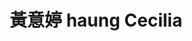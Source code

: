 ---
chinese_name: 黃意婷
english_name: haung Cecilia
title: 黃意婷 haung Cecilia
id: huangcecilia
collection: members
position: Part-time Research Assistant
type: part-time research assistant
department: 經濟學系碩士班二年級
image_path: https://source.unsplash.com/collection/139386/600x600?a=.png
photo: pt_ra/bio-photo.jpg
blurb: 123
---